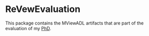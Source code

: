 ReVewEvaluation
==============

This package contains the MViewADL artifacts that are part of the evaluation of my [PhD](https://lirias.kuleuven.be/handle/123456789/428038). 

